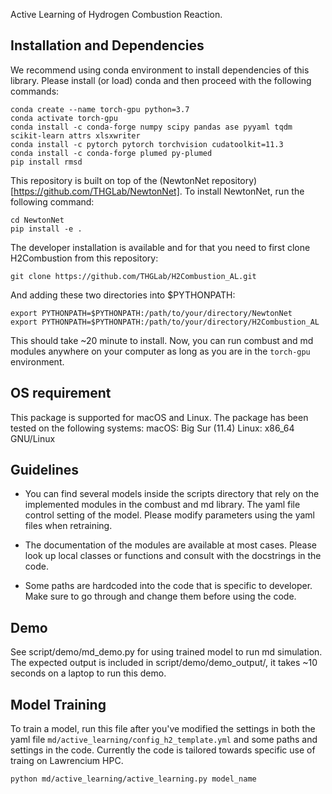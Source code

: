 Active Learning of Hydrogen Combustion Reaction.

## Installation and Dependencies

We recommend using conda environment to install dependencies of this library.
Please install (or load) conda and then proceed with the following commands:

    conda create --name torch-gpu python=3.7
    conda activate torch-gpu
    conda install -c conda-forge numpy scipy pandas ase pyyaml tqdm scikit-learn attrs xlsxwriter
    conda install -c pytorch pytorch torchvision cudatoolkit=11.3
    conda install -c conda-forge plumed py-plumed
    pip install rmsd
    
This repository is built on top of the (NewtonNet repository)[https://github.com/THGLab/NewtonNet]. To install NewtonNet,
run the following command:

```git clone https://github.com/THGLab/NewtonNet.git
cd NewtonNet
pip install -e .
```

  
The developer installation is available and for that you need to first clone H2Combustion from this repository:

    git clone https://github.com/THGLab/H2Combustion_AL.git


And adding these two directories into $PYTHONPATH:
```
export PYTHONPATH=$PYTHONPATH:/path/to/your/directory/NewtonNet
export PYTHONPATH=$PYTHONPATH:/path/to/your/directory/H2Combustion_AL
```

This should take ~20 minute to install. Now, you can run combust and md modules anywhere on your computer as long as you are in the `torch-gpu` environment.

## OS requirement
This package is supported for macOS and Linux. The package has been tested on the following systems:
macOS: Big Sur (11.4)
Linux: x86_64 GNU/Linux


## Guidelines
- You can find several models inside the scripts directory that rely on the implemented modules in the combust and md library. 
The yaml file control setting of the model. Please modify parameters using the yaml files when retraining.

- The documentation of the modules are available at most cases. Please look up local classes or functions
and consult with the docstrings in the code.

- Some paths are hardcoded into the code that is specific to developer. Make sure to go through and change them before using the code.


## Demo
See script/demo/md_demo.py for using trained model to run md simulation. The expected output is included in script/demo/demo_output/, it takes ~10 seconds on a laptop to run this demo.

## Model Training
To train a model, run this file after you've modified the settings in both the yaml file ```md/active_learning/config_h2_template.yml```
and some paths and settings in the code. Currently the code is tailored towards specific use of traing on Lawrencium HPC.

```python md/active_learning/active_learning.py model_name```